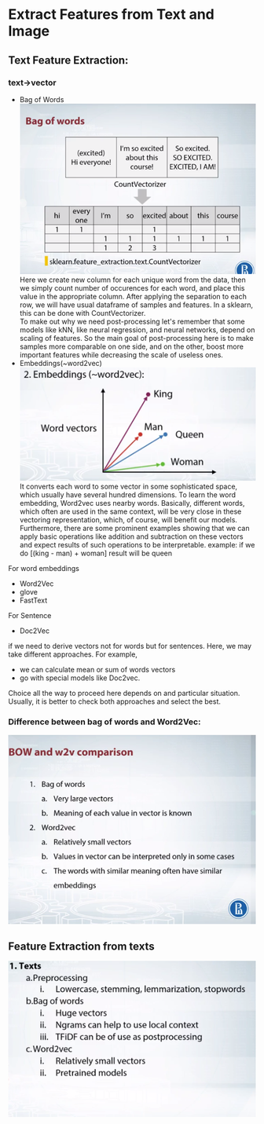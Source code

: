 # Extract Features from Text and Image
## Text Feature Extraction:
### text->vector
- Bag of Words<br>
![bag of words](Pictures/BagofWords.PNG)<br>
Here we create new column for each unique word from the data, then we simply count number of occurences for each word, and place this value in the appropriate column. After applying the separation to each row, we will have usual dataframe of samples and features. In a sklearn, this can be done with CountVectorizer.<br>
To make out why we need post-processing let's remember that some models like kNN, like neural regression, and neural networks, depend on scaling of features. So the main goal of post-processing here is to make samples more comparable on one side, and on the other, boost more important features while decreasing the scale of useless ones.
- Embeddings(~word2vec)
![Word2vec](Pictures/Word2Vec.PNG)<br>
 It converts each word to some vector in some sophisticated space, which usually have several hundred dimensions. To learn the word embedding, Word2vec uses nearby words. Basically, different words, which often are used in the same context, will be very close in these vectoring representation, which, of course, will benefit our models. Furthermore, there are some prominent examples showing that we can apply basic operations like addition and subtraction on these vectors and expect results of such operations to be interpretable.
 example: if we do 
 [(king - man) + woman]
 result will be queen

For word embeddings
- Word2Vec
- glove
- FastText

For Sentence 
- Doc2Vec

if we need to derive vectors not for words but for sentences. Here, we may take different approaches. For example,
- we can calculate mean or sum of words vectors 
- go with special models like Doc2vec. 

Choice all the way to proceed here depends on and particular situation. Usually, it is better to check both approaches and select the best. 

### Difference between bag of words and Word2Vec:
![pic](Pictures/diff.PNG)

## Feature Extraction from texts
![Texts](Pictures/imageandtexts.PNG)

